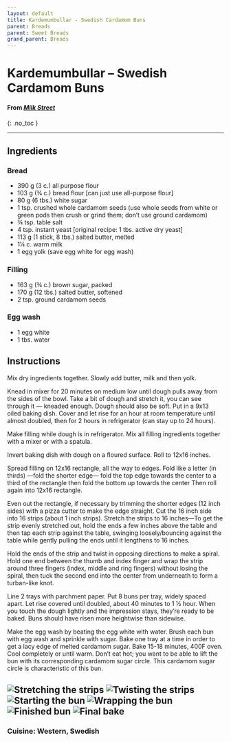 ```yaml
---
layout: default
title: Kardemumbullar - Swedish Cardamom Buns
parent: Breads
parent: Sweet Breads
grand_parent: Breads
---
```


# Kardemumbullar – Swedish Cardamom Buns
#### From <i><a href="https://www.177milkstreet.com/recipes/swedish-cardamom-buns-kardemummabullar" target="_blank">Milk Street</a></i>
{: .no_toc }

---

## Ingredients
### Bread
<ul>
	<li>390 g (3 c.) all purpose flour</li>
	<li>103 g (¾ c.) bread flour [can just use all-purpose flour]</li>
	<li>80 g (6 tbs.) white sugar</li>
	<li>1 tsp. crushed whole cardamom seeds (use whole seeds from white or green pods then crush or grind
them; don’t use ground cardamom)</li>
	<li>¾ tsp. table salt</li>
	<li>4 tsp. instant yeast [original recipe: 1 tbs. active dry yeast]</li>
	<li>113 g (1 stick, 8 tbs.) salted butter, melted</li>
	<li>1¼ c. warm milk</li>
	<li>1 egg yolk (save egg white for egg wash)</li>
</ul>

### Filling
<ul>
	<li>163 g (¾ c.) brown sugar, packed</li>
	<li>170 g (12 tbs.) salted butter, softened</li>
	<li>2 tsp. ground cardamom seeds</li>
</ul>

### Egg wash
<ul>
	<li>1 egg white</li>
	<li>1 tbs. water</li>
</ul>

## Instructions
Mix dry ingredients together. Slowly add butter, milk and then yolk.

Knead in mixer for 20 minutes on medium low until dough pulls away from the sides of the bowl. Take a bit of dough and stretch it, you can see through it — kneaded enough. Dough should also be soft. Put in a 9x13 oiled baking dish. Cover and let rise for an hour at room temperature until almost doubled, then for 2 hours in refrigerator (can stay up to 24 hours).

Make filling while dough is in refrigerator. Mix all filling ingredients together with a mixer or with a spatula.

Invert baking dish with dough on a floured surface. Roll to 12x16 inches.

Spread filling on 12x16 rectangle, all the way to edges. Fold like a letter (in thirds) —fold the shorter edge— fold the top edge towards the center to a third of the rectangle then fold the bottom up towards the center Then roll again into 12x16 rectangle.

Even out the rectangle, if necessary by trimming the shorter edges (12 inch sides) with a pizza cutter to make the edge straight. Cut the 16 inch side into 16 strips (about 1 inch strips). Stretch the strips to 16 inches—To get the strip evenly stretched out, hold the ends a few inches above the table and then tap each strip against the table, swinging loosely/bouncing against the table while gently pulling the ends until it lengthens to 16 inches.

Hold the ends of the strip and twist in opposing directions to make a spiral. Hold one end between the thumb and index finger and wrap the strip around three fingers (index, middle and ring fingers) without losing the spiral, then tuck the second end into the center from underneath to form a turban-like knot.

Line 2 trays with parchment paper. Put 8 buns per tray, widely spaced apart. Let rise covered until doubled, about 40 minutes to 1 1⁄2 hour. When you touch the dough lightly and the impression stays, they’re ready to be baked. Buns should have risen more heightwise than sidewise.

Make the egg wash by beating the egg white with water. Brush each bun with egg wash and sprinkle with sugar. Bake one tray at a time in order to get a lacy edge of melted cardamom sugar. Bake 15-18 minutes, 400F oven. Cool completely or until warm. Don’t eat hot; you want to be able to lift the bun with its corresponding cardamom sugar circle. This cardamom sugar circle is characteristic of this bun.

![Stretching the strips](/cardamom_buns/swedish-cardamom-buns-kardemummabullar-step-6.jpg)
![Twisting the strips](/cardamom_buns/swedish-cardamom-buns-kardemummabullar-step-7.jpg)
![Starting the bun](/cardamom_buns/swedish-cardamom-buns-kardemummabullar-step-8.jpg)
![Wrapping the bun](/cardamom_buns/swedish-cardamom-buns-kardemummabullar-step-9.jpg)
![Finished bun](/cardamom_buns/swedish-cardamom-buns-kardemummabullar-step-10.jpg)
![Final bake](/cardamom_buns/swedish-cardamom-buns-kardemummabullar-v.jpg)
--- 

### Cuisine: Western, Swedish